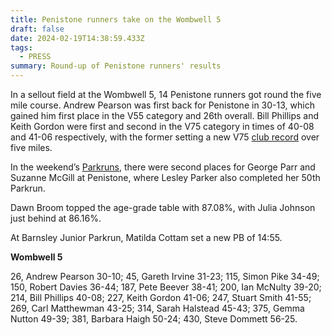 ```yaml
---
title: Penistone runners take on the Wombwell 5
draft: false
date: 2024-02-19T14:38:59.433Z
tags:
  - PRESS
summary: Round-up of Penistone runners' results
---
```

In a sellout field at the Wombwell 5, 14 Penistone runners got round the five mile course. Andrew Pearson was first back for Penistone in 30-13, which gained him first place in the V55 category and 26th overall. Bill Phillips and Keith Gordon were first and second in the V75 category in times of 40-08 and 41-06 respectively, with the former setting a new V75 [club record](http://results.pfrac.co.uk/records/) over five miles.

In the weekend’s [Parkruns](http://results.pfrac.co.uk/parkrun-2024/2024-02-17), there were second places for George Parr and Suzanne McGill at Penistone, where Lesley Parker also completed her 50th Parkrun.

Dawn Broom topped the age-grade table with 87.08%, with Julia Johnson just behind at 86.16%.

At Barnsley Junior Parkrun, Matilda Cottam set a new PB of 14:55.

**Wombwell 5**

26, Andrew Pearson 30-10; 45, Gareth Irvine 31-23; 115, Simon Pike 34-49; 150, Robert Davies 36-44; 187, Pete Beever 38-41; 200, Ian McNulty 39-20; 214, Bill Phillips 40-08; 227, Keith Gordon 41-06; 247, Stuart Smith 41-55; 269, Carl Matthewman 43-25; 314, Sarah Halstead 45-43; 375, Gemma Nutton 49-39; 381, Barbara Haigh 50-24; 430, Steve Dommett 56-25.